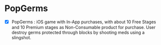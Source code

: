 # PopGerms
 - [x]  PopGerms : iOS game with In-App purchases, with about 10 Free Stages and 10 Premium stages as Non-Consumable product for purchase. User destroy germs  protected through blocks by shooting meds using a slingshot.

